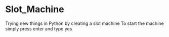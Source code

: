 # Slot_Machine
Trying new things in Python by creating a slot machine
To start the machine simply press enter and type yes
